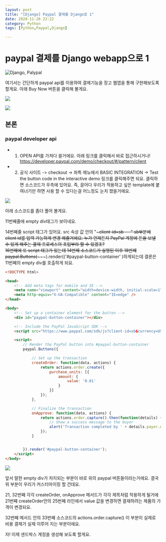 ```yaml
---
layout: post
title: "[Django] Paypal 결재를 Django로 1"
date: 2020-11-26 22:22
category: Python
tags: [Python,Paypal,Django]

---
```

# paypal 결제를 Django webapp으로 1

![Django, Palypal](https://gblobscdn.gitbook.com/assets%2F-MBYUZul0iLcmcxHTy7V%2F-MCRaElzMN4owmYqmFEL%2F-MCRaO5f2x8KbjPfENdC%2Fimage.png?alt=media&token=d7c26025-f7df-45d6-bf90-492a8a767a72)

여기서는 간단하게 paypal api를 이용하여 결제기능을 장고 웹앱을 통해 구현해보도록 할게요. 아래 Buy Now 버튼을 클릭해 볼게요.

![](https://gblobscdn.gitbook.com/assets%2F-MBYUZul0iLcmcxHTy7V%2F-MCRaozpttPPG_OSdLXy%2F-MCRatlZJROKiIcRNr1J%2Fimage.png?alt=media&token=6f989abd-79e1-47e5-bfae-8c118276a955)

![](https://gblobscdn.gitbook.com/assets%2F-MBYUZul0iLcmcxHTy7V%2F-MCRbNTiiYnbgGQYsbcx%2F-MCRbe8cMmUa76TksM6L%2Fimage.png?alt=media&token=b97f2e4a-2dd4-457d-89bb-ede205903ab4)

## 본론 
### paypal developer api 

* 1) OPEN API를 가져다 쓸거에요.  아래 링크를 클릭해서 바로 접근하시거나!
https://developer.paypal.com/demo/checkout/#/pattern/client

* 2) 공식 사이트 -> checkout -> 좌특 메뉴에서 BASIC INTEGRATION ->  Test the button code in the interactive demo 링크를 클릭해주면 되요.
클릭하면 소스코드가 우측에 있어요. 
즉, 끌어다 우리가 적용하고 싶은 template에 붙여너기만 하면 사용 할 수 있다는걸  어느정도 눈치 챘을거에요.

![](https://gblobscdn.gitbook.com/assets%2F-MBYUZul0iLcmcxHTy7V%2F-MCRd5wPP_RS2Sw8gJ3U%2F-MCRdQDgz9qS2GdVdGrb%2Fimage.png?alt=media&token=d7f97fb1-cfac-448c-82da-d1b111a99f86)


아래 소스코드를 좀더 풀어 볼게요. 

11번째줄에 empty div태그가 보이네요.

14번째줄 script 태그가 있어요. src 속상 값 안의 "~~~client-id=sb ---" 
sb부분에 client id를 입력 가능하게 변경 해줄거에요.
누가 언제든지 PayPal 계정에 돈을 보낼 수 있게 해주는 결재 프로세스의 초입부라 할 수 있겠조?    
16번째에 또 script 태그가 있는데 14번째 소스코드가 실행된 이후 18번쨰paypal.Buttons(~~~~~).render(('#paypal-button-container'
)하게되는데 결론은 11번째의 empty div를 호출하게 되요.

```html
<!DOCTYPE html>

<head>
    <!-- Add meta tags for mobile and IE -->
    <meta name="viewport" content="width=device-width, initial-scale=1">
    <meta http-equiv="X-UA-Compatible" content="IE=edge" />
</head>

<body>
    <!-- Set up a container element for the button -->
    <div id="paypal-button-container"></div>

    <!-- Include the PayPal JavaScript SDK -->
    <script src="https://www.paypal.com/sdk/js?client-id=sb&currency=USD"></script>

    <script>
        // Render the PayPal button into #paypal-button-container
        paypal.Buttons({

            // Set up the transaction
            createOrder: function(data, actions) {
                return actions.order.create({
                    purchase_units: [{
                        amount: {
                            value: '0.01'
                        }
                    }]
                });
            },

            // Finalize the transaction
            onApprove: function(data, actions) {
                return actions.order.capture().then(function(details) {
                    // Show a success message to the buyer
                    alert('Transaction completed by ' + details.payer.name.given_name + '!');
                });
            }


        }).render('#paypal-button-container');
    </script>
</body>
```

![](https://gblobscdn.gitbook.com/assets%2F-MBYUZul0iLcmcxHTy7V%2F-MCRgMuUIP_8mQEeFH0w%2F-MCRgWsWMP6wM8wi5tWP%2Fimage.png?alt=media&token=6a7e80e9-fef9-4575-aa00-61a6def3c31b)

앞서 말한 empty div가 차지되는 부분이 바로 위의 paypal 버튼들이라는거에요. 
결국 위 부분이 우리가 커스터마이징 할 건데요. 

21, 32번째 각각 createOrder, onApprove 메서드가 각각 제목처럼 작용하게 될거에
21번째 createOrder안의 25번째 라인에서 value 값을 변경하면 결재하려는 제품의 가격이 변경되요.

32번째 메서드 안의 33번째 소스코드의 actions.order.capture() 이 부분이 실제로 비용 결제가 실재 이루어 지는 부분이에요. 

자! 이제 샌드박스 계정을 생성해 보도록 할게요.  
